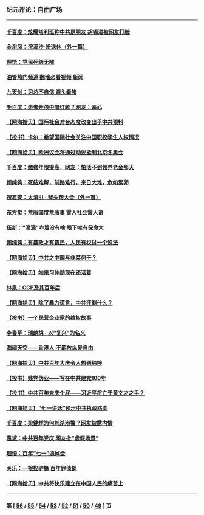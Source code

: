 ### 纪元评论：自由广场
---
#### [千百度：炫耀塔利班称中共是朋友  胡锡进被网友打脸](../../pages/nsc993/n13081538.md?07120330) 
#### [金浴凤：浣溪沙·盼退休（外一篇）](../../pages/nsc993/n13081560.md?07120330) 
#### [理悟：党民死结无解](../../pages/nsc993/n13081552.md?07120330) 
#### [油管热门频道 翻墙必看视频 新闻](ok?07120330)
#### [九天剑：习总不自信 源头看猪](../../pages/nsc993/n13081197.md?07120330) 
#### [千百度：患者开颅中唱红歌？网友：恶心](../../pages/nsc993/n13080377.md?07120330) 
#### [【网海拾贝】国际社会对台态度改变出乎中共预料](../../pages/nsc993/n13080968.md?07120330) 
#### [【投书】卡尔：希望国际社会关注中国职校学生人权情况](../../pages/nsc993/n13080410.md?07120330) 
#### [【网海拾贝】欧洲议会将通过动议抵制北京冬奥会](../../pages/nsc993/n13078156.md?07120330) 
#### [千百度：缴费年限提高，网友：怕活不到领养老金那天](../../pages/nsc993/n13078088.md?07120330) 
#### [颜纯钩：死结难解，前路难行，来日大难，危如累卵](../../pages/nsc993/n13077179.md?07120330) 
#### [祝君安：太清引 · 斧头帮大会（外一首）](../../pages/nsc993/n13077162.md?07120330) 
#### [东方觉：荒唐国度荒唐事 雷人社会雷人语](../../pages/nsc993/n13075917.md?07120330) 
#### [伍新：“滴滴”咋着没有啥 眼下唯有保命大](../../pages/nsc993/n13075894.md?07120330) 
#### [颜纯钩：有暴政才有暴民，人民有权讨一个说法](../../pages/nsc993/n13075734.md?07120330) 
#### [【网海拾贝】中共之中国与韭菜何干？](../../pages/nsc993/n13075428.md?07120330) 
#### [【网海拾贝】如果习仲勋现在还活着](../../pages/nsc993/n13073410.md?07120330) 
#### [林泉：CCP及其百年后](../../pages/nsc993/n13073226.md?07120330) 
#### [【网海拾贝】除了暴力谎言，中共还剩什么？](../../pages/nsc993/n13071082.md?07120330) 
#### [【投书】一个民营企业家的维权故事](../../pages/nsc993/n13070932.md?07120330) 
#### [李春草：瑞鹧鸪 · 以“复兴”的名义](../../pages/nsc993/n13069984.md?07120330) 
#### [海阔天空——香港⼈·不羁放纵爱⾃由](../../pages/nsc993/n13069407.md?07120330) 
#### [【网海拾贝】中共百年大庆令人想到纳粹](../../pages/nsc993/n13068483.md?07120330) 
#### [【投书】贱党伪业——写在中共建党100年](../../pages/nsc993/n13067843.md?07120330) 
#### [【投书】中共百年党庆个屁——习近平将亡于黄文才之手？](../../pages/nsc993/n13067425.md?07120330) 
#### [【网海拾贝】“七一讲话”预示中共执政路向](../../pages/nsc993/n13066434.md?07120330) 
#### [千百度：梁健辉为何刺杀港警？网友披露内情](../../pages/nsc993/n13066979.md?07120330) 
#### [袁斌：中共百年党庆 网友批“虚假场景”](../../pages/nsc993/n13066385.md?07120330) 
#### [理悟：百年“七一”追悼会](../../pages/nsc993/n13066106.md?07120330) 
#### [关乐：一根拴驴橛 百年罪债锅](../../pages/nsc993/n13066089.md?07120330) 
#### [【网海拾贝】中共将快乐建立在中国人民的痛苦上](../../pages/nsc993/n13064939.md?07120330) 

---
#### 第 [ [56](./56.md?07120330) / [55](./55.md?07120330) / [54](./54.md?07120330) / [53](./53.md?07120330) / [52](./52.md?07120330) / [51](./51.md?07120330) / [50](./50.md?07120330) / [49](./49.md?07120330) ] 页
